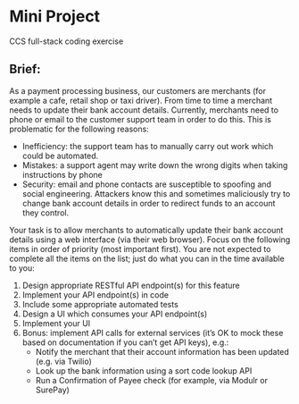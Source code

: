 # Mini Project
 CCS full-stack coding exercise

## Brief:
As a payment processing business, our customers are merchants (for example a cafe, retail shop or taxi driver). From time to time a merchant needs to update their bank account details. Currently, merchants need to phone or email to the customer support team in order to do this. This is problematic for the following reasons:

- Inefficiency: the support team has to manually carry out work which could be automated.
- Mistakes: a support agent may write down the wrong digits when taking instructions by phone
- Security: email and phone contacts are susceptible to spoofing and social engineering. Attackers know this and sometimes maliciously try to change bank account details in order to redirect funds to an account they control.

Your task is to allow merchants to automatically update their bank account details using a web interface (via their web browser). Focus on the following items in order of priority (most important first). You are not expected to complete all the items on the list; just do what you can in the time available to you:

1. Design appropriate RESTful API endpoint(s) for this feature
2. Implement your API endpoint(s) in code
3. Include some appropriate automated tests
4. Design a UI which consumes your API endpoint(s)
5. Implement your UI
6. Bonus: implement API calls for external services (it’s OK to mock these based on documentation if you can’t get API keys), e.g.:
    - Notify the merchant that their account information has been updated (e.g. via Twilio)
    - Look up the bank information using a sort code lookup API
    - Run a Confirmation of Payee check (for example, via Modulr or SurePay)
